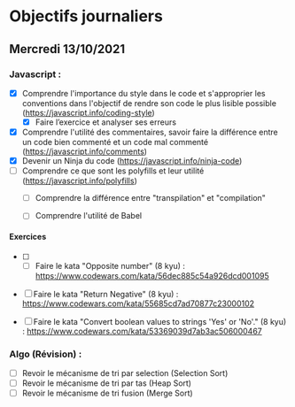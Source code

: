 # Objectifs journaliers

## Mercredi 13/10/2021

### Javascript :

* [x] Comprendre l'importance du style dans le code et s'approprier les conventions dans l'objectif de rendre son code le plus lisible possible (https://javascript.info/coding-style)
  * [x] Faire l’exercice et analyser ses erreurs
* [x] Comprendre l'utilité des commentaires, savoir faire la différence entre un code bien commenté et un code mal commenté (https://javascript.info/comments)
* [x] Devenir un Ninja du code (https://javascript.info/ninja-code)
* [ ] Comprendre ce que sont les polyfills et leur utilité (https://javascript.info/polyfills)
  * [ ] Comprendre la différence entre "transpilation" et "compilation"
  * [ ] Comprendre l'utilité de Babel
  

#### Exercices

* [ ] * [ ] Faire le kata "Opposite number" (8 kyu) : https://www.codewars.com/kata/56dec885c54a926dcd001095
* [ ] Faire le kata "Return Negative" (8 kyu) : https://www.codewars.com/kata/55685cd7ad70877c23000102
* [ ] Faire le kata "Convert boolean values to strings 'Yes' or 'No'." (8 kyu) : https://www.codewars.com/kata/53369039d7ab3ac506000467


### Algo (Révision) : 

  * [ ] Revoir le mécanisme de tri par selection (Selection Sort)
  * [ ] Revoir le mécanisme de tri par tas (Heap Sort)
  * [ ] Revoir le mécanisme de tri fusion (Merge Sort)